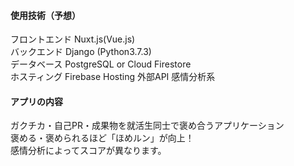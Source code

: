 #### 使用技術（予想）
フロントエンド Nuxt.js(Vue.js)<br>
バックエンド Django (Python3.7.3)<br>
データベース PostgreSQL or Cloud Firestore<br>
ホスティング Firebase Hosting
外部API 感情分析系

#### アプリの内容
ガクチカ・自己PR・成果物を就活生同士で褒め合うアプリケーション<br>
褒める・褒められるほど「ほめルン」が向上！<br>
感情分析によってスコアが異なります。



